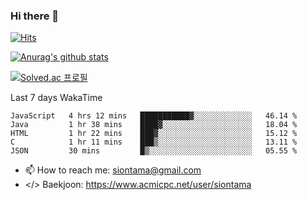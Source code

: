 ### Hi there 👋

[![Hits](https://hits.seeyoufarm.com/api/count/incr/badge.svg?url=https%3A%2F%2Fgithub.com%2FYaminyam&count_bg=%2379C83D&title_bg=%23555555&icon=&icon_color=%23E7E7E7&title=hits&edge_flat=false)](https://hits.seeyoufarm.com)

[![Anurag's github stats](https://github-readme-stats.vercel.app/api?username=Yaminyam)](https://github.com/anuraghazra/github-readme-stats)

[![Solved.ac
프로필](http://mazassumnida.wtf/api/generate_badge?boj=siontama)](https://solved.ac/siontama)

Last 7 days WakaTime
<!--START_SECTION:waka-->
```text
JavaScript   4 hrs 12 mins   ███████████▓░░░░░░░░░░░░░   46.14 % 
Java         1 hr 38 mins    ████▓░░░░░░░░░░░░░░░░░░░░   18.04 % 
HTML         1 hr 22 mins    ███▓░░░░░░░░░░░░░░░░░░░░░   15.12 % 
C            1 hr 11 mins    ███▒░░░░░░░░░░░░░░░░░░░░░   13.11 % 
JSON         30 mins         █▒░░░░░░░░░░░░░░░░░░░░░░░   05.55 % 
```
<!--END_SECTION:waka-->

- 📫 How to reach me: siontama@gmail.com
- </> Baekjoon: https://www.acmicpc.net/user/siontama

<!--
**Yaminyam/Yaminyam** is a ✨ _special_ ✨ repository because its `README.md` (this file) appears on your GitHub profile.

Here are some ideas to get you started:

- 🔭 I’m currently working on ...
- 🌱 I’m currently learning ...
- 👯 I’m looking to collaborate on ...
- 🤔 I’m looking for help with ...
- 💬 Ask me about ...
- 📫 How to reach me: ...
- 😄 Pronouns: ...
- ⚡ Fun fact: ...
-->
